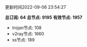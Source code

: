更新时间2022-09-06 23:54:27

**总订阅: 64**
**总节点: 9195**
**有效节点: 1957**
- trojan节点: 108
- v2ray节点: 1660
- ss节点: 189
